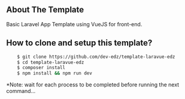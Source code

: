 ## About The Template

Basic Laravel App Template using VueJS for front-end.

## How to clone and setup this template?

```sh
    $ git clone https://github.com/dev-edz/template-laravue-edz
    $ cd template-laravue-edz
    $ composer install
    $ npm install && npm run dev
```

*Note: wait for each process to be completed before running the next command...
